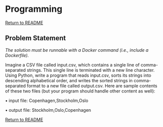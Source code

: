 # Programming

[Return to README](../README.md#Cambia_SDET)

## Problem Statement


_The solution must be runnable with a Docker command (i.e., include a Dockerfile)._

Imagine a CSV file called input.csv, which contains a single line of comma-separated strings. This
single line is terminated with a new line character. Using Python, write a program that reads
input.csv, sorts its strings into descending alphabetical order, and writes the sorted strings in
comma-separated format to a new file called output.csv.
Here are sample contents of these two files (but your program should handle other content as well):

• input file: Copenhagen,Stockholm,Oslo

• output file: Stockholm,Oslo,Copenhagen

[Return to README](../README.md#Cambia_SDET)
